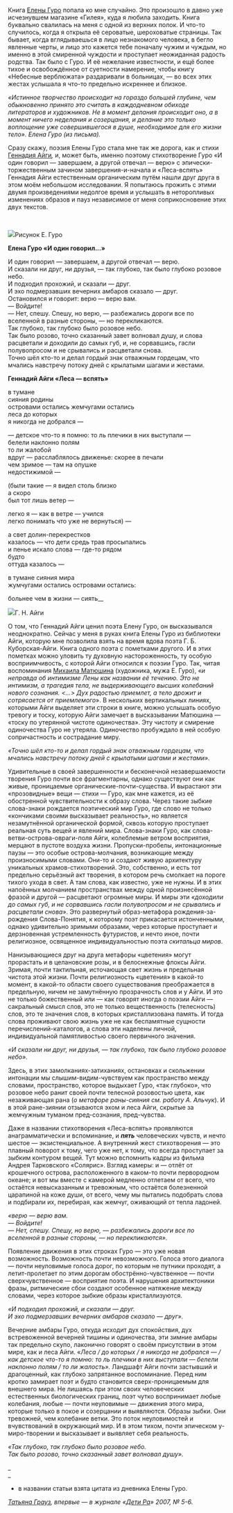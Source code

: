 ﻿Книга [Елены Гуро](https://ru.wikipedia.org/wiki/%D0%93%D1%83%D1%80%D0%BE,_%D0%95%D0%BB%D0%B5%D0%BD%D0%B0_%D0%93%D0%B5%D0%BD%D1%80%D0%B8%D1%85%D0%BE%D0%B2%D0%BD%D0%B0) попала ко мне случайно. Это произошло в давно уже исчезнувшем магазине «Гилея», куда я любила заходить. Книга буквально свалилась на меня с одной из верхних полок. И что-то случилось, когда я открыла её сероватые, шероховатые страницы. Так бывает, когда вглядываешься в лицо незнакомого человека, в бегло явленные черты, и лицо это кажется тебе поначалу чужим и чуждым, но именно в этой смиренной чуждости и проступает неожиданная радость родства. Так было с Гуро. И её нежелание известности, и ещё более тихое и освобождённое от суетности намерение, чтобы книгу «Небесные верблюжата» раздаривали в больницах, — во всех этих жестах услышала я что-то предельно искреннее и близкое.

_«Истинное творчество происходит на гораздо большей глубине, чем обыкновенно принято это считать в каждодневном обиходе литераторов и художников. Не в момент делания происходит оно, а в момент ничего неделания и созерцания, и делание это только воплощение уже совершившегося в душе, необходимое для его жизни тело»._ _Елена Гуро (из письма).[‌](#)_

Сразу скажу, поэзия Елены Гуро стала мне так же дорога, как и стихи [Геннадия Айги](https://ru.wikipedia.org/wiki/%D0%90%D0%B9%D0%B3%D0%B8,_%D0%93%D0%B5%D0%BD%D0%BD%D0%B0%D0%B4%D0%B8%D0%B9_%D0%9D%D0%B8%D0%BA%D0%BE%D0%BB%D0%B0%D0%B5%D0%B2%D0%B8%D1%87)_,_ и, может быть, именно поэтому стихотворение Гуро «И один говорил — завершаем, а другой отвечал — верю» с эпически-торжественным зачином завершения-и-начала и «Леса-вспять» Геннадия Айги естественным органическим путём нашли друг друга в этом моём небольшом исследовании. Я попытаюсь прожить с этими двумя произведениями недолгое время и услышать в неторопливых изменениях образов и пауз независимое от меня соприкосновение этих двух текстов.

﻿  


![](https://assets.discours.io/unsafe/900x/production/image/d1cc9c20-4321-11e9-9622-c7318d9d18bf.jpg)Рисунок Е. Гуро

  


**Елена Гуро «И один говорил...»**

И один говорил — завершаем, а другой отвечал — верю.  
И сказали ни друг, ни друзья, — так глубоко, так было глубоко розовое небо.  
И подходил прохожий, и сказали — друг.  
И эхо подмерзавших вечерних амбаров сказало — друг.  
Остановился и говорит: верю — верю вам.  
— Войдите!  
— Нет, спешу. Спешу, но верю, — разбежались дороги все по вселенной в разные стороны, — но перекликаются.  
Так глубоко, так глубоко было розовое небо.  
Так было розово, точно сказанный завет волновал душу, и слова расцветали и доходили до самых ﻿губ, и, не сорвавшись, гасли полувопросом и не срывались и расцветали снова.  
Точно шёл кто-то и делал гордый знак отважным гордецам, что мчались навстречу потоку дней с крылатыми шагами и жестами.[‌](#)

**Геннадий Айги «Леса — вспять»**

в тумане  
сияния родины  
островами остались жемчугами остались  
леса до которых  
я никогда не добрался —

— детское что-то я помню: то ль плечики в них выступали —  
белели наклонно полям  
то ли жалобой  
вдруг — расслаблялось движенье: скорее в печали  
чем зримое — там на опушке  
недостижимой —

(были такие — я видел столь близко  
а скоро  
был тот лишь ветер —

легко я — как в ветре — учился  
легко понимать что уже не вернуться) —

а свет долин-перекрестков  
казалось — что дети средь трав просыпались  
и пенье искало слова — где-то рядом  
будто  
оттуда казалось —

в тумане сияния мира  
жумчугами остались островами остались:

больнее чем в жизни — сиять_[‌](#)_

![](https://assets.discours.io/unsafe/900x/production/image/2a477560-45c9-11e9-aedf-a38f4dfe70d2.jpg)Г. Н. Айги

О том, что Геннадий Айги ценил поэта Елену Гуро, он высказывался неоднократно. Сейчас у меня в руках книга Елены Гуро из библиотеки Айги, которую мне позволила взять на время вдова поэта Г. Б. Куборская-Айги. Книга одного поэта с пометками другого. И в этих пометках можно уловить ту духовную настороженность, ту особую восприимчивость, с которой Айги относился к поэзии Гуро. Так, читая воспоминания [Михаила Матюшина](https://ru.wikipedia.org/wiki/%D0%9C%D0%B0%D1%82%D1%8E%D1%88%D0%B8%D0%BD,_%D0%9C%D0%B8%D1%85%D0%B0%D0%B8%D0%BB_%D0%92%D0%B0%D1%81%D0%B8%D0%BB%D1%8C%D0%B5%D0%B2%D0%B8%D1%87) (художника, мужа Е. Гуро), «_и неправда об интимизме Лены как названии её течению. Это не интимизм, а трагедия тела, не выдерживающего высших колебаний нового сознания. <...> Дух радостью приемлет, а тело дрожит и сотрясается от приемлемого_».[‌](#) В нескольких вертикальных линиях, которыми Айги выделяет эти строки в книге, можно услышать особую тревогу и тоску, которую Айги замечает в высказывании Матюшина — «тоску по утерянной чистоте одиночества».[‌](#) Эту чистоту и смирение одиночества Гуро не утеряла. Одиночество пробуждало в ней особую сопричастность и сострадание миру.  


_«Точно шёл кто-то и делал гордый знак отважным гордецам, что мчались навстречу потоку дней с крылатыми шагами и жестами»._

Удивительные в своей завершенности и бесконечной незавершаемости творения Гуро почти все фрагментарны, однако существуют они как живые, проницаемые органические-почти-существа. И вырастают эти «прозовидные» вещи — стихи — Гуро, как мне кажется, из её обостренной чувствительности к образу слова. Через такие зыбкие слова-знаки рождается поэтический мир Гуро, где слово не только «кончиками своими высказывает реальность», но является незамутнённой органической формой, сквозь которую проступает реальная суть вещей и явлений мира. Слова-знаки Гуро, как слова-ветви-острова-овраги-поля Айги, колеблемые ветром восприятия, мерцают в пустоте воздуха жизни. Пропуски-пробелы, интонационные паузы — это особые острова-молчания, возникающие между произносимыми словами. Они-то и создают живую архитектуру уникальных храмов-стихотворений. Это, собственно, и есть тот предельно серьёзный акт творения, в котором речь смолкает на пороге тихого ухода в свет. А там слова, как известно, уже не нужны. И в этих напоённых молчанием пространствах между одной произнесённой фразой и другой — расцветают огромные миры. И миры эти _«доходили до самых губ, и не сорвавшись гасли полувопросом и не срывались и расцветали снова_». Это развернутый образ-метафора рождения-за-рождения Слова-Понятия, к которому поэт прикасается истонченными, однако удивительно зримыми образами, через которые проступает и дерзновенная устремленность футуристов, и нечто иное, почти религиозное, освященное индивидуальностью поэта _скитальца миров_.

Нанизывающиеся друг на друга метафоры «цветения» могут прорастать и в целановские розы, и в белоснежные флоксы Айги. Зримая, почти тактильная, источающая свет жизнь и предельная чистота этой жизни. Почти религиозность «цветения» в какой-то момент, в какой-то области своего существования преображается в предельную, ничем не замутнённую прозрачность слов и у Айги. И это не только божественный или — как говорят иногда о поэзии Айги — сакральный смысл слов, это не только вещественность (телесность) слов, это те значения слов, в которых кристаллизована память. И тогда слова проживают свою жизнь уже не как беспамятные сущности перечислений-каталогов, а слова эти наделены личной, индивидуальной памятливостью своего первичного значения.

_«И сказали ни друг, ни друзья, — так глубоко, так было глубоко розовое небо»._

Здесь, в этих замолканиях-затиханиях, остановках и скольжении интонации мы слышим-видим-чувствуем как пространство между словами, пространство, которое выдыхает Гуро, «так глубоко», что розовое небо ранит своей почти телесной розовостью цвета, как незаживающая рана (_о метафоре раны-сияния см. работу А. Альчук_[‌](#)). И в этой ране-зиянии отзываются эхом и леса Айги, скрытые за жемчужным туманом пред-сознания, пред-чувства.

Даже в названии стихотворения «Леса-вспять» проявляются анаграмматически и вспоминание, и **_пять_** человеческих чувств, и нечто шестое — экзистенциальное. А внутренний жест стихотворения — это плавный поворот к тому, чего уже нет, к тому, что всегда проступает за зыбким контуром вещей. Тут можно вспомнить кадры из фильма Андрея Тарковского «Солярис». Взгляд камеры: и — отлёт от крошечного острова, расположенного в каком-то почти первородном океане; и вот мы вместе с камерой медленно отлетаем от всего, что остаётся невысказанным и тревожным, что остаётся болезненной царапиной на коже души, от всего, чему мы пытались подобрать слова и подбирали их, перебирая, как жемчуг, оживающий от тепла ладоней.

_«верю — верю вам.  
— Войдите!  
— Нет, спешу. Спешу, но верю, — разбежались дороги все по вселенной в разные стороны, — но перекликаются»._

Появление движения в этих строках Гуро — это уже новая возможность. Возможность почти невозможного. Голоса этого диалога — почти неуловимые голоса дорог, по которым не путники проходят, а летит-пролетает по этим дорогам обострённо-чувственное — почти сверхчувственное — восприятие поэта. И нарушения архитектоники фразы, ритмические сбои создают особенное натяжение между словами, через которое зыбкие образы кристаллизуются.

_«И подходил прохожий, и сказали — друг.  
И эхо подмерзавших вечерних амбаров сказало — друг»._

Вечерние амбары Гуро, откуда исходит дух спокойствия, дух встревоженной вечерней тишины и одиночества, эти зимние амбары так предельно скупо, лаконично говорят о своём присутствии в этом мире, как и леса Айги. «_Леса / до которых / я никогда не добрался — / как детское что-то я помню: то ль плечики в них выступали — белели наклонно полям / то ли жалость»._ Ландшафт Айги почти застывший и драгоценный, как глубоко запрятанное воспоминание. Перед ним кротко замирает поэт и будто становится сверх-проницаемым для внешнего мира. Не лишаясь при этом своих человеческих естественных биологических границ, поэт чутко воспринимает любые колебания, любые — почти неуловимые — движения этого мира, которые только в покое и созерцании и выявляются. Образы зыбки. Они тревожней, чем колебание ветки. Это поток неуловимостей и вчувствований в окружающий мир. И в этом тихом, почти эпическом у-миро-творении и высказывает и выявляет себя реальность.

_«Так глубоко, так глубоко было розовое небо.  
Так было розово, точно сказанный завет волновал душу»._

_  
_

* в названии статьи взята цитата из дневника Елены Гуро.

  


_[Татьяна Грауз](https://ru.wikipedia.org/wiki/%D0%93%D1%80%D0%B0%D1%83%D0%B7,_%D0%A2%D0%B0%D1%82%D1%8C%D1%8F%D0%BD%D0%B0), впервые — в журнале «[Дети Ра](http://www.zh-zal.ru/ra/2007/5/gr19.html)» 2007, № 5-6._
